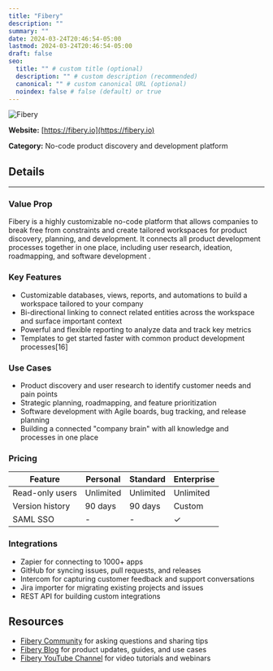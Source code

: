 ```yaml
---
title: "Fibery"
description: ""
summary: ""
date: 2024-03-24T20:46:54-05:00
lastmod: 2024-03-24T20:46:54-05:00
draft: false
seo:
  title: "" # custom title (optional)
  description: "" # custom description (recommended)
  canonical: "" # custom canonical URL (optional)
  noindex: false # false (default) or true
---
```

![Fibery](https://fibery.io/img/sharing/index-v2-share.png)

**Website:** [https://fibery.io](https://fibery.io)

**Category:** No-code product discovery and development platform
## Details
---
### Value Prop
Fibery is a highly customizable no-code platform that allows companies to break free from constraints and create tailored workspaces for product discovery, planning, and development. It connects all product development processes together in one place, including user research, ideation, roadmapping, and software development   .

### Key Features
- Customizable databases, views, reports, and automations to build a workspace tailored to your company 
- Bi-directional linking to connect related entities across the workspace and surface important context 
- Powerful and flexible reporting to analyze data and track key metrics  
- Templates to get started faster with common product development processes[16]

### Use Cases
- Product discovery and user research to identify customer needs and pain points 
- Strategic planning, roadmapping, and feature prioritization 
- Software development with Agile boards, bug tracking, and release planning 
- Building a connected "company brain" with all knowledge and processes in one place 

### Pricing
| Feature          | Personal | Standard        | Enterprise |
|------------------|-----------------------|-----------------|------------|
| Read-only users  | Unlimited             | Unlimited       | Unlimited  |
| Version history  | 90 days               | 90 days         | Custom     |
| SAML SSO         | -                     | -               | ✓          |

### Integrations
- Zapier for connecting to 1000+ apps 
- GitHub for syncing issues, pull requests, and releases 
- Intercom for capturing customer feedback and support conversations 
- Jira importer for migrating existing projects and issues 
- REST API for building custom integrations 

## Resources
- [Fibery Community](https://community.fibery.io/) for asking questions and sharing tips
- [Fibery Blog](https://fibery.io/blog) for product updates, guides, and use cases
- [Fibery YouTube Channel](https://www.youtube.com/channel/UCFt3bN21j3OrVbOs6ERk7Xg) for video tutorials and webinars

